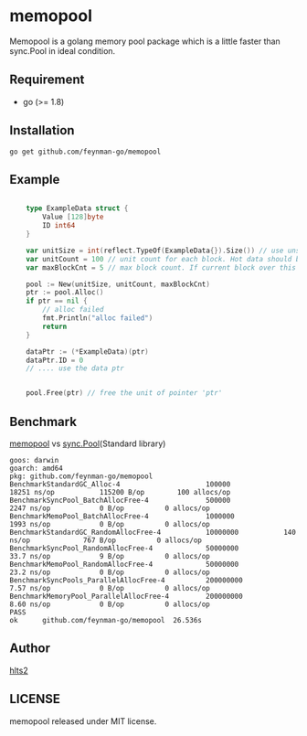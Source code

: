 # memopool

Memopool is a golang memory pool package which is a little faster than sync.Pool in ideal condition.

## Requirement

- go (>= 1.8)

## Installation

```shell
go get github.com/feynman-go/memopool
```

## Example

```go

    type ExampleData struct {
		Value [128]byte
		ID int64
	}

	var unitSize = int(reflect.TypeOf(ExampleData{}).Size()) // use unsafe or reflect get data size
	var unitCount = 100 // unit count for each block. Hot data should be in the first block
	var maxBlockCnt = 5 // max block count. If current block over this value, alloc will fail (return nil) .

	pool := New(unitSize, unitCount, maxBlockCnt)
	ptr := pool.Alloc()
	if ptr == nil {
		// alloc failed
		fmt.Println("alloc failed")
		return
	}

	dataPtr := (*ExampleData)(ptr)
	dataPtr.ID = 0
	// .... use the data ptr


	pool.Free(ptr) // free the unit of pointer 'ptr'

```

## Benchmark
[memopool](https://github.com/feynman-go/memopool) vs [sync.Pool](https://github.com/golang/go/tree/master/src/sync)(Standard library)

```
goos: darwin
goarch: amd64
pkg: github.com/feynman-go/memopool
BenchmarkStandardGC_Alloc-4                     100000             18251 ns/op           115200 B/op        100 allocs/op
BenchmarkSyncPool_BatchAllocFree-4              500000             2247 ns/op            0 B/op          0 allocs/op
BenchmarkMemoPool_BatchAllocFree-4              1000000            1993 ns/op            0 B/op          0 allocs/op
BenchmarkStandardGC_RandomAllocFree-4           10000000           140 ns/op             767 B/op          0 allocs/op
BenchmarkSyncPool_RandomAllocFree-4             50000000           33.7 ns/op            9 B/op          0 allocs/op
BenchmarkMemoPool_RandomAllocFree-4             50000000           23.2 ns/op            0 B/op          0 allocs/op
BenchmarkSyncPools_ParallelAllocFree-4          200000000          7.57 ns/op            0 B/op          0 allocs/op
BenchmarkMemoryPool_ParallelAllocFree-4         200000000          8.60 ns/op            0 B/op          0 allocs/op
PASS
ok      github.com/feynman-go/memopool  26.536s

```

## Author
[hlts2](https://github.com/feynman-go)

## LICENSE
memopool released under MIT license.